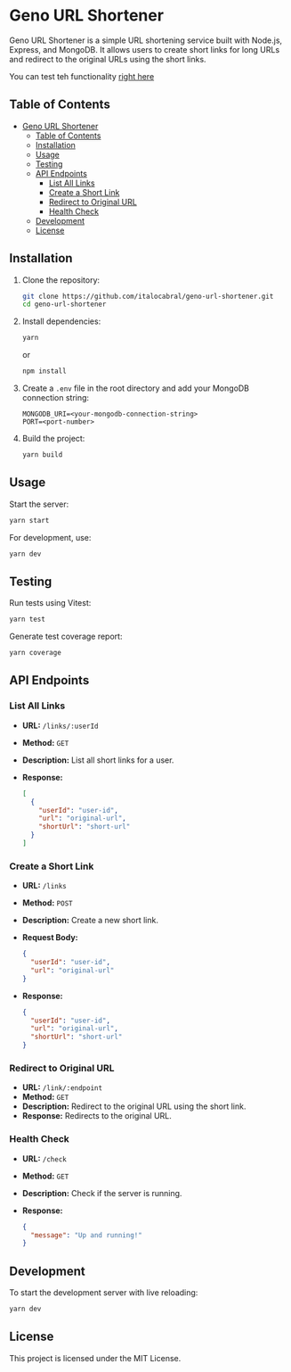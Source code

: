 
# Geno URL Shortener

Geno URL Shortener is a simple URL shortening service built with Node.js, Express, and MongoDB. It allows users to create short links for long URLs and redirect to the original URLs using the short links.

You can test teh functionality [right here](https://geno-ti.com.br)

## Table of Contents

- [Geno URL Shortener](#geno-url-shortener)
  - [Table of Contents](#table-of-contents)
  - [Installation](#installation)
  - [Usage](#usage)
  - [Testing](#testing)
  - [API Endpoints](#api-endpoints)
    - [List All Links](#list-all-links)
    - [Create a Short Link](#create-a-short-link)
    - [Redirect to Original URL](#redirect-to-original-url)
    - [Health Check](#health-check)
  - [Development](#development)
  - [License](#license)

## Installation

1. Clone the repository:

    ```sh
    git clone https://github.com/italocabral/geno-url-shortener.git
    cd geno-url-shortener
    ```

2. Install dependencies:

    ```sh
    yarn
    ```

    or

    ```sh
    npm install
    ```

3. Create a `.env` file in the root directory and add your MongoDB connection string:

    ```env
    MONGODB_URI=<your-mongodb-connection-string>
    PORT=<port-number>
    ```

4. Build the project:

    ```sh
    yarn build
    ```

## Usage

Start the server:

```sh
yarn start
```

For development, use:

```sh
yarn dev
```

## Testing

Run tests using Vitest:

```sh
yarn test
```

Generate test coverage report:

```sh
yarn coverage
```

## API Endpoints

### List All Links

- **URL:** `/links/:userId`
- **Method:** `GET`
- **Description:** List all short links for a user.
- **Response:**

  ```json
  [
    {
      "userId": "user-id",
      "url": "original-url",
      "shortUrl": "short-url"
    }
  ]
  ```

### Create a Short Link

- **URL:** `/links`
- **Method:** `POST`
- **Description:** Create a new short link.
- **Request Body:**

  ```json
  {
    "userId": "user-id",
    "url": "original-url"
  }
  ```

- **Response:**

  ```json
  {
    "userId": "user-id",
    "url": "original-url",
    "shortUrl": "short-url"
  }
  ```

### Redirect to Original URL

- **URL:** `/link/:endpoint`
- **Method:** `GET`
- **Description:** Redirect to the original URL using the short link.
- **Response:** Redirects to the original URL.

### Health Check

- **URL:** `/check`
- **Method:** `GET`
- **Description:** Check if the server is running.
- **Response:**

  ```json
  {
    "message": "Up and running!"
  }
  ```

## Development

To start the development server with live reloading:

```sh
yarn dev
```

## License

This project is licensed under the MIT License.
